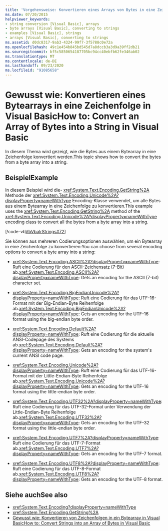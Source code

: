 ```yaml
---
title: 'Vorgehensweise: Konvertieren eines Arrays von Bytes in eine Zeichenfolge'
ms.date: 07/20/2015
helpviewer_keywords:
- string conversion [Visual Basic], arrays
- byte arrays [Visual Basic], converting to strings
- examples [Visual Basic], strings
- arrays [Visual Basic], converting to strings
ms.assetid: d0dc8317-9ab3-4324-99f7-3f5788c0e72a
ms.openlocfilehash: 49c1e454b845bd545d7a8dccb3a3d9a39ff2db21
ms.sourcegitcommit: bf5c5850654187705bc94cc40ebfb62fe346ab02
ms.translationtype: MT
ms.contentlocale: de-DE
ms.lasthandoff: 09/23/2020
ms.locfileid: "91085658"
---
```

# <a name="how-to-convert-an-array-of-bytes-into-a-string-in-visual-basic"></a><span data-ttu-id="9948a-102">Gewusst wie: Konvertieren eines Bytearrays in eine Zeichenfolge in Visual Basic</span><span class="sxs-lookup"><span data-stu-id="9948a-102">How to: Convert an Array of Bytes into a String in Visual Basic</span></span>

<span data-ttu-id="9948a-103">In diesem Thema wird gezeigt, wie die Bytes aus einem Bytearray in eine Zeichenfolge konvertiert werden.</span><span class="sxs-lookup"><span data-stu-id="9948a-103">This topic shows how to convert the bytes from a byte array into a string.</span></span>  
  
## <a name="example"></a><span data-ttu-id="9948a-104">Beispiel</span><span class="sxs-lookup"><span data-stu-id="9948a-104">Example</span></span>  

 <span data-ttu-id="9948a-105">In diesem Beispiel wird die- <xref:System.Text.Encoding.GetString%2A> Methode der <xref:System.Text.Encoding.Unicode%2A?displayProperty=nameWithType> Encoding-Klasse verwendet, um alle Bytes aus einem Bytearray in eine Zeichenfolge zu konvertieren.</span><span class="sxs-lookup"><span data-stu-id="9948a-105">This example uses the <xref:System.Text.Encoding.GetString%2A> method of the <xref:System.Text.Encoding.Unicode%2A?displayProperty=nameWithType> encoding class to convert all the bytes from a byte array into a string.</span></span>  
  
 [!code-vb[VbVbalrStrings#72](~/samples/snippets/visualbasic/VS_Snippets_VBCSharp/VbVbalrStrings/VB/Class2.vb#72)]  
  
 <span data-ttu-id="9948a-106">Sie können aus mehreren Codierungsoptionen auswählen, um ein Bytearray in eine Zeichenfolge zu konvertieren:</span><span class="sxs-lookup"><span data-stu-id="9948a-106">You can choose from several encoding options to convert a byte array into a string:</span></span>  
  
- <span data-ttu-id="9948a-107"><xref:System.Text.Encoding.ASCII%2A?displayProperty=nameWithType>: Ruft eine Codierung für den ASCII-Zeichensatz (7-Bit) ab.</span><span class="sxs-lookup"><span data-stu-id="9948a-107"><xref:System.Text.Encoding.ASCII%2A?displayProperty=nameWithType>: Gets an encoding for the ASCII (7-bit) character set.</span></span>  
  
- <span data-ttu-id="9948a-108"><xref:System.Text.Encoding.BigEndianUnicode%2A?displayProperty=nameWithType>: Ruft eine Codierung für das UTF-16-Format mit der Big-Endian-Byte Reihenfolge ab.</span><span class="sxs-lookup"><span data-stu-id="9948a-108"><xref:System.Text.Encoding.BigEndianUnicode%2A?displayProperty=nameWithType>: Gets an encoding for the UTF-16 format using the big-endian byte order.</span></span>  
  
- <span data-ttu-id="9948a-109"><xref:System.Text.Encoding.Default%2A?displayProperty=nameWithType>: Ruft eine Codierung für die aktuelle ANSI-Codepage des Systems ab.</span><span class="sxs-lookup"><span data-stu-id="9948a-109"><xref:System.Text.Encoding.Default%2A?displayProperty=nameWithType>: Gets an encoding for the system's current ANSI code page.</span></span>  
  
- <span data-ttu-id="9948a-110"><xref:System.Text.Encoding.Unicode%2A?displayProperty=nameWithType>: Ruft eine Codierung für das UTF-16-Format mit der Little-Endian-Byte Reihenfolge ab.</span><span class="sxs-lookup"><span data-stu-id="9948a-110"><xref:System.Text.Encoding.Unicode%2A?displayProperty=nameWithType>: Gets an encoding for the UTF-16 format using the little-endian byte order.</span></span>  
  
- <span data-ttu-id="9948a-111"><xref:System.Text.Encoding.UTF32%2A?displayProperty=nameWithType>: Ruft eine Codierung für das UTF-32-Format unter Verwendung der Little-Endian-Byte Reihenfolge ab.</span><span class="sxs-lookup"><span data-stu-id="9948a-111"><xref:System.Text.Encoding.UTF32%2A?displayProperty=nameWithType>: Gets an encoding for the UTF-32 format using the little-endian byte order.</span></span>  
  
- <span data-ttu-id="9948a-112"><xref:System.Text.Encoding.UTF7%2A?displayProperty=nameWithType>: Ruft eine Codierung für das UTF-7-Format ab.</span><span class="sxs-lookup"><span data-stu-id="9948a-112"><xref:System.Text.Encoding.UTF7%2A?displayProperty=nameWithType>: Gets an encoding for the UTF-7 format.</span></span>  
  
- <span data-ttu-id="9948a-113"><xref:System.Text.Encoding.UTF8%2A?displayProperty=nameWithType>: Ruft eine Codierung für das UTF-8-Format ab.</span><span class="sxs-lookup"><span data-stu-id="9948a-113"><xref:System.Text.Encoding.UTF8%2A?displayProperty=nameWithType>: Gets an encoding for the UTF-8 format.</span></span>  
  
## <a name="see-also"></a><span data-ttu-id="9948a-114">Siehe auch</span><span class="sxs-lookup"><span data-stu-id="9948a-114">See also</span></span>

- <xref:System.Text.Encoding?displayProperty=nameWithType>
- <xref:System.Text.Encoding.GetString%2A>
- [<span data-ttu-id="9948a-115">Gewusst wie: Konvertieren von Zeichenfolgen in ein Bytearray in Visual Basic</span><span class="sxs-lookup"><span data-stu-id="9948a-115">How to: Convert Strings into an Array of Bytes in Visual Basic</span></span>](how-to-convert-strings-into-an-array-of-bytes.md)
